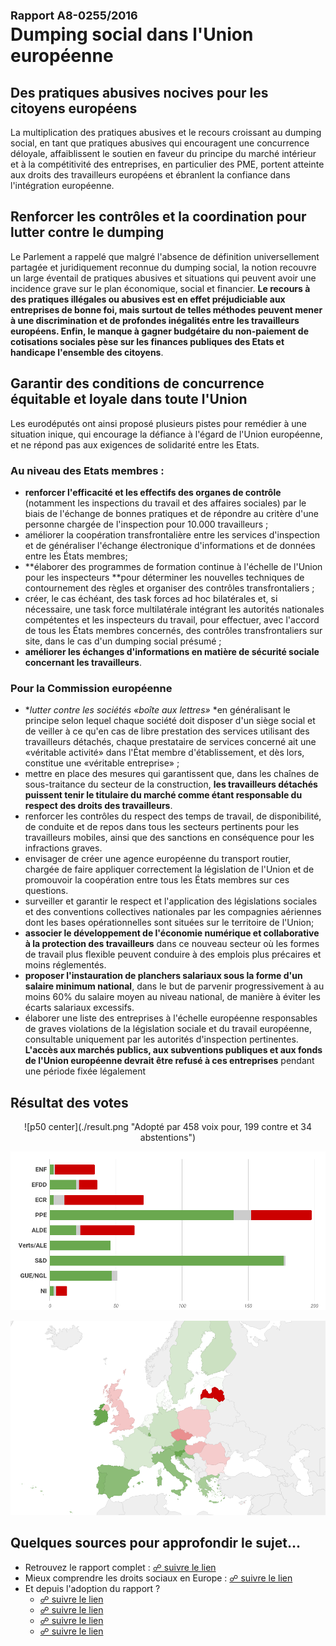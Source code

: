 # <font size=4>**Rapport A8-0255/2016**</font><br>Dumping social dans l'Union européenne


## Des pratiques abusives nocives pour les citoyens européens

La multiplication des pratiques abusives et le recours croissant au dumping social, en tant que pratiques abusives qui encouragent une concurrence déloyale, affaiblissent le soutien en faveur du principe du marché intérieur et à la compétitivité des entreprises, en particulier des PME, portent atteinte aux droits des travailleurs européens et ébranlent la confiance dans l'intégration européenne.


## Renforcer les contrôles et la coordination pour lutter contre le dumping 

Le Parlement a rappelé que malgré l'absence de définition universellement partagée et juridiquement reconnue du dumping social, la notion recouvre un large éventail de pratiques abusives et situations qui peuvent avoir une incidence grave sur le plan économique, social et financier. **Le recours à des pratiques illégales ou abusives est en effet préjudiciable aux entreprises de bonne foi, mais surtout de telles méthodes peuvent mener à une discrimination et de profondes inégalités entre les travailleurs européens. Enfin, le manque à gagner budgétaire du non-paiement de cotisations sociales pèse sur les finances publiques des Etats et handicape l'ensemble des citoyens**. 


## Garantir des conditions de concurrence équitable et loyale dans toute l'Union 

Les eurodéputés ont ainsi proposé plusieurs pistes pour remédier à une situation inique, qui encourage la défiance à l'égard de l'Union européenne, et ne répond pas aux exigences de solidarité entre les Etats. 


### Au niveau des Etats membres :

*   **renforcer l'efficacité et les effectifs des organes de contrôle** (notamment les inspections du travail et des affaires sociales) par le biais de l'échange de bonnes pratiques et de répondre au critère d'une personne chargée de l'inspection pour 10.000 travailleurs ;
*   améliorer la coopération transfrontalière entre les services d'inspection et de généraliser l'échange électronique d'informations et de données entre les États membres;
*   **élaborer des programmes de formation continue à l'échelle de l'Union pour les inspecteurs **pour déterminer les nouvelles techniques de contournement des règles et organiser des contrôles transfrontaliers ;
*   créer, le cas échéant, des task forces ad hoc bilatérales et, si nécessaire, une task force multilatérale intégrant les autorités nationales compétentes et les inspecteurs du travail, pour effectuer, avec l'accord de tous les États membres concernés, des contrôles transfrontaliers sur site, dans le cas d'un dumping social présumé ;
*   **améliorer les échanges d'informations en matière de sécurité sociale concernant les travailleurs**.


### Pour la Commission européenne

*   **lutter contre les sociétés «boîte aux lettres»* *en généralisant le principe selon lequel chaque société doit disposer d'un siège social et de veiller à ce qu'en cas de libre prestation des services utilisant des travailleurs détachés, chaque prestataire de services concerné ait une «véritable activité» dans l'État membre d'établissement, et dès lors, constitue une «véritable entreprise» ;
*   mettre en place des mesures qui garantissent que, dans les chaînes de sous-traitance du secteur de la construction, **les travailleurs détachés puissent tenir le titulaire du marché comme étant responsable du respect des droits des travailleurs**.
*   renforcer les contrôles du respect des temps de travail, de disponibilité, de conduite et de repos dans tous les secteurs pertinents pour les travailleurs mobiles, ainsi que des sanctions en conséquence pour les infractions graves.
*   envisager de créer une agence européenne du transport routier, chargée de faire appliquer correctement la législation de l'Union et de promouvoir la coopération entre tous les États membres sur ces questions. 
*   surveiller et garantir le respect et l'application des législations sociales et des conventions collectives nationales par les compagnies aériennes dont les bases opérationnelles sont situées sur le territoire de l'Union;
*   **associer le développement de l'économie numérique et collaborative à la protection des travailleurs** dans ce nouveau secteur où les formes de travail plus flexible peuvent conduire à des emplois plus précaires et moins réglementés.
*   **proposer l'instauration de planchers salariaux sous la forme d'un salaire minimum national**, dans le but de parvenir progressivement à au moins 60% du salaire moyen au niveau national, de manière à éviter les écarts salariaux excessifs.
*   élaborer une liste des entreprises à l'échelle européenne responsables de graves violations de la législation sociale et du travail européenne, consultable uniquement par les autorités d'inspection pertinentes. **L'accès aux marchés publics, aux subventions publiques et aux fonds de l'Union européenne devrait être refusé à ces entreprises** pendant une période fixée légalement


## Résultat des votes

<center>![p50 center](./result.png "Adopté par 458 voix pour, 199 contre et 34 abstentions")</center>

![](./groups.png "Répartition par groupe")

![](./map.png "Répartition par pays")


## Quelques sources pour approfondir le sujet… 

*   Retrouvez le rapport complet : [☍ suivre le lien](http://www.europarl.europa.eu/sides/getDoc.do?pubRef=-//EP//TEXT+REPORT+A8-2016-0255+0+DOC+XML+V0//FR&language=fr) 
*   Mieux comprendre les droits sociaux en Europe : [☍ suivre le lien](https://www.touteleurope.eu/actualite/l-emploi-et-le-social-dans-l-union-europeenne.html) 
*   Et depuis l'adoption du rapport ? 
    *   [☍ suivre le lien](https://en-marche.fr/articles/actualites/travailleurs-detaches) 
    *   [☍ suivre le lien](https://en-marche.fr/articles/opinions/pour-une-europe-sociale-qui-protege) 
    *   [☍ suivre le lien](https://www.touteleurope.eu/actualite/qu-est-ce-que-la-directive-sur-les-travailleurs-detaches.html) 
    *   [☍ suivre le lien](https://medium.com/@EuropeEnMarche/travailleurs-d%C3%A9tach%C3%A9s-de-r%C3%A9elles-avanc%C3%A9es-pour-une-europe-qui-prot%C3%A8ge-f94af36f89e5) 
